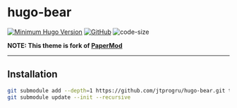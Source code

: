 # hugo-bear

[![Minimum Hugo Version](https://img.shields.io/static/v1?label=Hugo%20version&message=0.138.0&color=blue&logo=hugo)](https://github.com/gohugoio/hugo/releases/tag/v0.138.0)
[![GitHub](https://img.shields.io/github/license/jtprogru/hugo-bear)](https://github.com/jtprogru/hugo-bear/blob/master/LICENSE)
![code-size](https://img.shields.io/github/languages/code-size/jtprogru/hugo-bear)

**NOTE: This theme is fork of [PaperMod](https://github.com/adityatelange/hugo-PaperMod)**

---

## Installation

```bash
git submodule add --depth=1 https://github.com/jtprogru/hugo-bear.git themes/bear
git submodule update --init --recursive
```
